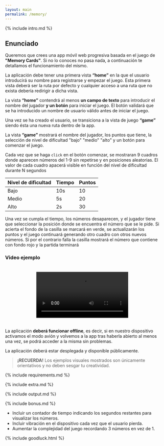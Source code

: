 ```yaml
---
layout: main
permalink: /memory/
---
```


{% include intro.md %}

## Enunciado

Queremos que crees una app móvil web progresiva basada en el juego de **"Memory Cards"**. Si no lo conoces no pasa nada, a continuación te detallamos el funcionamiento del mismo.

La aplicación debe tener una primera vista **“home”** en la que el usuario introducirá su nombre para registrarse y empezar el juego. Esta primera vista deberá ser la ruta por defecto y cualquier acceso a una ruta que no exista debería redirigir a dicha vista.

La vista **“home”** contendrá al menos **un campo de texto** para introducir el nombre del jugador **y un botón** para iniciar el juego. El botón validará que se ha introducido un nombre de usuario válido antes de iniciar el juego.

Una vez se ha creado el usuario, se transiciona a la vista de juego **“game”** siendo ésta una nueva ruta dentro de la app.

La vista **“game”** mostrará el nombre del jugador, los puntos que tiene, la selección de nivel de dificultad "bajo" "medio" "alto" y un botón para comenzar el juego.

Cada vez que se haga `click` en el botón comenzar, se mostraran 9 cuadros donde aparecen números del 1-9 sin repetirse y en posiciones aleatorias.
El valor de cada cuadro apacerá visible en función del nivel de dificultad durante N segundos

| Nivel de dificultad | Tiempo | Puntos |
| ------------------- | ------ | ------ |
| Bajo                | 10s    | 10     |
| Medio               | 5s     | 20     |
| Alto                | 2s     | 30     |

Una vez se cumpla el tiempo, los números desaparecen, y el jugador tiene que seleccionar la posición donde se encuentra el número que se le pide.
Si acierta el fondo de la casilla se marcará en verde, se actualizarán los puntos y el juego continuará generando otro cuadro con otros nuevos números.
Si por el contrario falla la casilla mostrará el número que contiene con fondo rojo y la partida terminará

### Video ejemplo

<div style="display: flex; justify-content: center; align-items: center;">
  <video style="padding: 20px; " controls autoplay>
    <source s rc="{{ '/assets/movies/memory.mov' | relative_url }}" type="video/mp4">
    <img src="{{ '/assets/images/memory.gif' | relative_url }}" alt="Ejemplo de ejecución">
  </video>
</div>

La aplicación **deberá funcionar offline**, es decir, si en nuestro dispositivo activamos el modo avión y volvemos a la app tras haberla abierto al menos una vez, se podrá acceder a la misma sin problemas.

La aplicación deberá estar desplegada y disponible públicamente.

> **¡RECUERDA!** Los ejemplos visuales mostrados son únicamente orientativos y no deben sesgar tu creatividad.

{% include requirements.md %}

{% include extra.md %}

{% include output.md %}

{% include bonus.md %}

- Incluir un contador de tiempo indicando los segundos restantes para visualizar los números.
- Incluir vibración en el dispositivo cada vez que el usuario pierda.
- Aumentar la complejidad del juego recordando 3 números en vez de 1.

{% include goodluck.html %}
